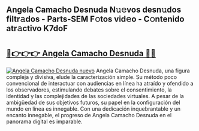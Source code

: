 ## Angela Camacho Desnuda N𝚞𝚎vos desn𝚞dos filtr𝚊dos - Parts-SEM F𝚘tos vid𝚎o - C𝚘ntenido atr𝚊ctivo K7doF

# <h2><a href="http://mb8yxj.tromn.icu/?c=Angela+Camacho+Desnuda">🔗👉👉👉 Angela Camacho Desnuda 🔗🔗</a></h2>

[![Angela Camacho Desnuda nuevo](https://i.imgur.com/pEAQMta.gif)](http://mb8yxj.tromn.icu/?c=Angela+Camacho+Desnuda)
Angela Camacho Desnuda, una figura compleja y divisiva, elude la caracterización simple. Su método poco convencional de interactuar con audiencias en línea ha atraído y ofendido a los observadores, estimulando debates sobre el consentimiento, la identidad y las complejidades de las sociedades virtuales. A pesar de la ambigüedad de sus objetivos futuros, su papel en la configuración del mundo en línea es innegable. Con una dedicación inquebrantable y un encanto innegable, el progreso de Angela Camacho Desnuda en el panorama digital es imparable.

